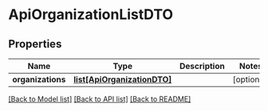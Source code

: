 # ApiOrganizationListDTO

## Properties
Name | Type | Description | Notes
------------ | ------------- | ------------- | -------------
**organizations** | [**list[ApiOrganizationDTO]**](ApiOrganizationDTO.md) |  | [optional] 

[[Back to Model list]](../README.md#documentation-for-models) [[Back to API list]](../README.md#documentation-for-api-endpoints) [[Back to README]](../README.md)

